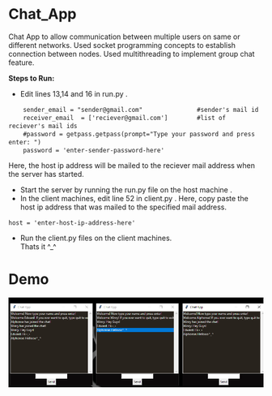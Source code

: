 # Chat_App

Chat App to allow communication between multiple users on same or different networks. Used socket programming concepts to establish connection between nodes. 
Used multithreading to implement group chat feature.

**Steps to Run:**
- Edit lines 13,14 and 16 in run.py . 
```
    sender_email = "sender@gmail.com"               #sender's mail id
    receiver_email  = ['reciever@gmail.com']        #list of reciever's mail ids
    #password = getpass.getpass(prompt="Type your password and press enter: ")
    password = 'enter-sender-password-here'
```
Here, the host ip address will be mailed to the reciever mail address when the server has started.
- Start the server by running the run.py file on the host machine .
- In the client machines, edit line 52 in client.py . Here, copy paste the host ip address that was mailed to the specified mail address.
```
host = 'enter-host-ip-address-here'
```
- Run the client.py files on the client machines.               
Thats it ^_^

# Demo
![GitHub Logo](screenshot.png)
